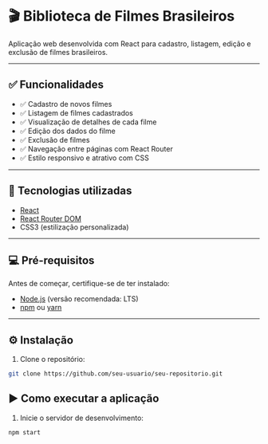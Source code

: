 # 🎬 Biblioteca de Filmes Brasileiros

Aplicação web desenvolvida com React para cadastro, listagem, edição e exclusão de filmes brasileiros.

---

## ✅ Funcionalidades

- ✅ Cadastro de novos filmes  
- ✅ Listagem de filmes cadastrados  
- ✅ Visualização de detalhes de cada filme  
- ✅ Edição dos dados do filme  
- ✅ Exclusão de filmes  
- ✅ Navegação entre páginas com React Router  
- ✅ Estilo responsivo e atrativo com CSS

---

## 🚀 Tecnologias utilizadas

- [React](https://reactjs.org/)
- [React Router DOM](https://reactrouter.com/)
- CSS3 (estilização personalizada)

---

## 💻 Pré-requisitos

Antes de começar, certifique-se de ter instalado:

- [Node.js](https://nodejs.org/) (versão recomendada: LTS)
- [npm](https://www.npmjs.com/) ou [yarn](https://yarnpkg.com/)

---

## ⚙️ Instalação

1. Clone o repositório:

```bash
git clone https://github.com/seu-usuario/seu-repositorio.git
````
## ▶️ Como executar a aplicação

1. Inicie o servidor de desenvolvimento:

```bash
npm start
```
